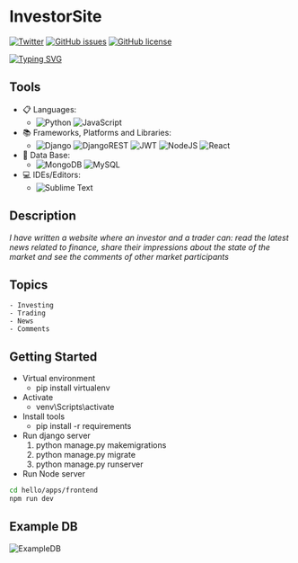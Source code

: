 # InvestorSite
[![Twitter](https://img.shields.io/twitter/url?logo=Twitter&style=social&url=https%3A%2F%2Ftwitter.com%2Fad_ge_1)](https://twitter.com/intent/tweet?text=Wow:&url=https%3A%2F%2Fgithub.com%2FDavid2261%2FPython_Apps.git)
[![GitHub issues](https://img.shields.io/github/issues/David2261/Investor)](https://github.com/David2261/Investor/issues)
[![GitHub license](https://img.shields.io/github/license/David2261/Investor)](https://github.com/David2261/Investor/blob/main/LICENSE)

[![Typing SVG](https://readme-typing-svg.herokuapp.com?font=Fira+Code&pause=1000&width=435&lines=The+investor+site)](https://git.io/typing-svg)

## Tools
* 📋 Languages:
	- ![Python](https://img.shields.io/badge/python-3670A0?style=for-the-badge&logo=python&logoColor=ffdd54) ![JavaScript](https://img.shields.io/badge/javascript-%23323330.svg?style=for-the-badge&logo=javascript&logoColor=%23F7DF1E)
* 📚 Frameworks, Platforms and Libraries:
	- ![Django](https://img.shields.io/badge/django-%23092E20.svg?style=for-the-badge&logo=django&logoColor=white) ![DjangoREST](https://img.shields.io/badge/DJANGO-REST-ff1709?style=for-the-badge&logo=django&logoColor=white&color=ff1709&labelColor=gray) ![JWT](https://img.shields.io/badge/JWT-black?style=for-the-badge&logo=JSON%20web%20tokens) ![NodeJS](https://img.shields.io/badge/node.js-6DA55F?style=for-the-badge&logo=node.js&logoColor=white) ![React](https://img.shields.io/badge/react-%2320232a.svg?style=for-the-badge&logo=react&logoColor=%2361DAFB)
* 💾 Data Base:
	- ![MongoDB](https://img.shields.io/badge/MongoDB-%234ea94b.svg?style=for-the-badge&logo=mongodb&logoColor=white) ![MySQL](https://img.shields.io/badge/mysql-%2300f.svg?style=for-the-badge&logo=mysql&logoColor=white)
* 💻 IDEs/Editors:
	- ![Sublime Text](https://img.shields.io/badge/sublime_text-%23575757.svg?style=for-the-badge&logo=sublime-text&logoColor=important)



## Description

*I have written a website where an investor and a trader can: read the latest news related to finance, share their impressions about the state of the market and see the comments of other market participants*

## Topics
	- Investing
	- Trading
	- News
	- Comments

## Getting Started
- Virtual environment
	- pip install virtualenv
- Activate
	- venv\Scripts\activate
- Install tools
	- pip install -r requirements
- Run django server
	1) python manage.py makemigrations
	2) python manage.py migrate
	3) python manage.py runserver
- Run Node server
```bash
cd hello/apps/frontend
npm run dev
```

## Example DB

![ExampleDB]("https://github.com/David2261/Investor/blob/main/.idea/examples/Diagram_InvestorHome.png?raw=tru")